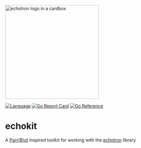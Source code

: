 <img src="https://telegra.ph/file/be74a4baecca41bc1fbb6.jpg" alt="echotron logo in a cardbox" height="300">

[![Language](https://img.shields.io/badge/Language-Go-blue.svg)](https://golang.org/)
[![Go Report Card](https://goreportcard.com/badge/github.com/DazFather/echokit)](https://goreportcard.com/report/github.com/DazFather/echokit)
[![Go Reference](https://pkg.go.dev/badge/github.com/DazFather/echokit.svg)](https://pkg.go.dev/github.com/DazFather/echokit)


# echokit
A [Parr(B)ot](https://github.com/DazFather/Parrbot) inspired toolkit for working with the [echotron](https://github.com/NicoNex/echotron) library
